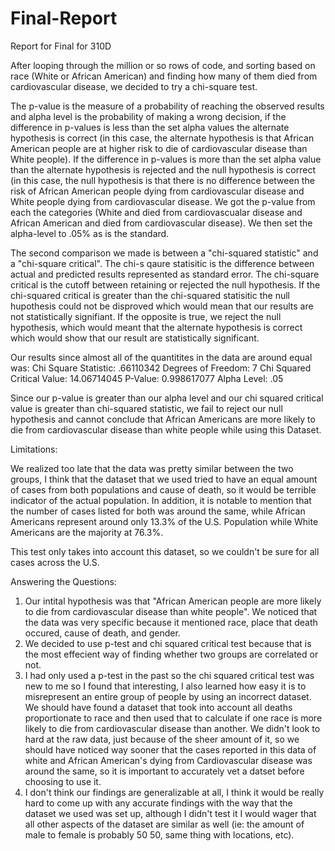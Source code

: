 # Final-Report
Report for Final for 310D

After looping through the million or so rows of code, and sorting based on race (White or African American) and finding how many of them died from cardiovascular disease, we decided to try a chi-square test.

The p-value is the measure of a probability of reaching the observed results and alpha level is the probability of making a wrong decision, if the difference in p-values is less than the set alpha values the alternate hypothesis is correct (in this case, the alternate hypothesis is that African American people are at higher risk to die of cardiovascular disease than White people). If the difference in p-values is more than the set alpha value than the alternate hypothesis is rejected and the null hypothesis is correct (in this case, the null hypothesis is that there is no difference between the risk of African American people dying from cardiovascular disease and White people dying from cardiovascular disease. We got the p-value from each the categories (White and died from cardiovascualar disease and African American and died from cardiovascular disease). We then set the alpha-level to .05% as is the standard. 

The second comparison we made is between a "chi-squared statistic" and a "chi-square critical". The chi-s qaure statisitic is the difference between actual and predicted results represented as standard error. The chi-square critical is the cutoff between retaining or rejected the null hypothesis. If the chi-squared critical is greater than the chi-squared statisitic the null hupothesis could not be disproved which would mean that our results are not statistically signifiant. If the opposite is true, we reject the null hypothesis, which would meant that the alternate hypothesis is correct which would show that our result are statistically significant. 

Our results since almost all of the quantitites in the data are around equal was:
Chi Square Statistic: .66110342
Degrees of Freedom: 7
Chi Squared Critical Value: 14.06714045
P-Value: 0.998617077
Alpha Level: .05

Since our p-value is greater than our alpha level and our chi squared critical value is greater than chi-squared statistic, we fail to reject our null hypothesis and cannot conclude that African Americans are more likely to die from cardiovascular disease than white people while using this Dataset. 

Limitations:

We realized too late that the data was pretty similar between the two groups, I think that the dataset that we used tried to have an equal amount of cases from both populations and cause of death, so it would be terrible indicator of the actual population. In addition, it is notable to mention that the number of cases listed for both was around the same, while African Americans represent around only 13.3% of the U.S. Population while White Americans are the majority at 76.3%. 

This test only takes into account this dataset, so we couldn't be sure for all cases across the U.S. 

Answering the Questions:
1. Our intital hypothesis was that "African American people are more likely to die from cardiovascular disease than white people". We noticed that the data was very specific because it mentioned race, place that death occured, cause of death, and gender. 
2. We decided to use p-test and chi squared critical test because that is the most effecient way of finding whether two groups are correlated or not. 
3. I had only used a p-test in the past so the chi squared critical test was new to me so I found that interesting, I also learned how easy it is to misrepresent an entire group of people by using an incorrect dataset. We should have found a dataset that took into account all deaths proportionate to race and then used that to calculate if one race is more likely to die from cardiovascular disease than another. We didn't look to hard at the raw data, just because of the sheer amount of it, so we should have noticed way sooner that the cases reported in this data of white and African American's dying from Cardiovascular disease was around the same, so it is important to accurately vet a datset before choosing to use it. 
4. I don't think our findings are generalizable at all, I think it would be really hard to come up with any accurate findings with the way that the dataset we used was set up, although I didn't test it I would wager that all other aspects of the dataset are similar as well (ie: the amount of male to female is probably 50 50, same thing with locations, etc). 



